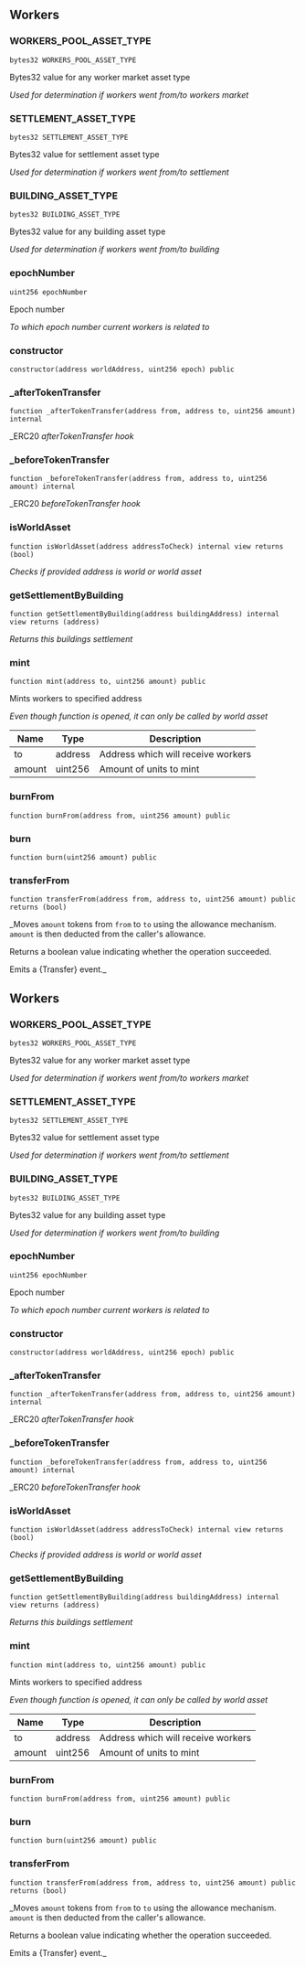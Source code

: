 ## Workers








### WORKERS_POOL_ASSET_TYPE

```solidity
bytes32 WORKERS_POOL_ASSET_TYPE
```

Bytes32 value for any worker market asset type

_Used for determination if workers went from/to workers market_




### SETTLEMENT_ASSET_TYPE

```solidity
bytes32 SETTLEMENT_ASSET_TYPE
```

Bytes32 value for settlement asset type

_Used for determination if workers went from/to settlement_




### BUILDING_ASSET_TYPE

```solidity
bytes32 BUILDING_ASSET_TYPE
```

Bytes32 value for any building asset type

_Used for determination if workers went from/to building_




### epochNumber

```solidity
uint256 epochNumber
```

Epoch number

_To which epoch number current workers is related to_




### constructor

```solidity
constructor(address worldAddress, uint256 epoch) public
```







### _afterTokenTransfer

```solidity
function _afterTokenTransfer(address from, address to, uint256 amount) internal
```



_ERC20 _afterTokenTransfer hook_




### _beforeTokenTransfer

```solidity
function _beforeTokenTransfer(address from, address to, uint256 amount) internal
```



_ERC20 _beforeTokenTransfer hook_




### isWorldAsset

```solidity
function isWorldAsset(address addressToCheck) internal view returns (bool)
```



_Checks if provided address is world or world asset_




### getSettlementByBuilding

```solidity
function getSettlementByBuilding(address buildingAddress) internal view returns (address)
```



_Returns this buildings settlement_




### mint

```solidity
function mint(address to, uint256 amount) public
```

Mints workers to specified address

_Even though function is opened, it can only be called by world asset_

| Name | Type | Description |
| ---- | ---- | ----------- |
| to | address | Address which will receive workers |
| amount | uint256 | Amount of units to mint |



### burnFrom

```solidity
function burnFrom(address from, uint256 amount) public
```







### burn

```solidity
function burn(uint256 amount) public
```







### transferFrom

```solidity
function transferFrom(address from, address to, uint256 amount) public returns (bool)
```



_Moves `amount` tokens from `from` to `to` using the
allowance mechanism. `amount` is then deducted from the caller's
allowance.

Returns a boolean value indicating whether the operation succeeded.

Emits a {Transfer} event._




## Workers








### WORKERS_POOL_ASSET_TYPE

```solidity
bytes32 WORKERS_POOL_ASSET_TYPE
```

Bytes32 value for any worker market asset type

_Used for determination if workers went from/to workers market_




### SETTLEMENT_ASSET_TYPE

```solidity
bytes32 SETTLEMENT_ASSET_TYPE
```

Bytes32 value for settlement asset type

_Used for determination if workers went from/to settlement_




### BUILDING_ASSET_TYPE

```solidity
bytes32 BUILDING_ASSET_TYPE
```

Bytes32 value for any building asset type

_Used for determination if workers went from/to building_




### epochNumber

```solidity
uint256 epochNumber
```

Epoch number

_To which epoch number current workers is related to_




### constructor

```solidity
constructor(address worldAddress, uint256 epoch) public
```







### _afterTokenTransfer

```solidity
function _afterTokenTransfer(address from, address to, uint256 amount) internal
```



_ERC20 _afterTokenTransfer hook_




### _beforeTokenTransfer

```solidity
function _beforeTokenTransfer(address from, address to, uint256 amount) internal
```



_ERC20 _beforeTokenTransfer hook_




### isWorldAsset

```solidity
function isWorldAsset(address addressToCheck) internal view returns (bool)
```



_Checks if provided address is world or world asset_




### getSettlementByBuilding

```solidity
function getSettlementByBuilding(address buildingAddress) internal view returns (address)
```



_Returns this buildings settlement_




### mint

```solidity
function mint(address to, uint256 amount) public
```

Mints workers to specified address

_Even though function is opened, it can only be called by world asset_

| Name | Type | Description |
| ---- | ---- | ----------- |
| to | address | Address which will receive workers |
| amount | uint256 | Amount of units to mint |



### burnFrom

```solidity
function burnFrom(address from, uint256 amount) public
```







### burn

```solidity
function burn(uint256 amount) public
```







### transferFrom

```solidity
function transferFrom(address from, address to, uint256 amount) public returns (bool)
```



_Moves `amount` tokens from `from` to `to` using the
allowance mechanism. `amount` is then deducted from the caller's
allowance.

Returns a boolean value indicating whether the operation succeeded.

Emits a {Transfer} event._





